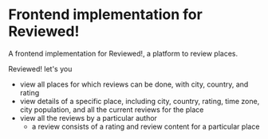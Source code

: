 # Frontend implementation for Reviewed!

A frontend implementation for Reviewed!, a platform to review places.

Reviewed! let's you 
- view all places for which reviews can be done, with city, country, and rating
- view details of a specific place, including city, country, rating, time zone, city population, and all the current reviews for the place
- view all the reviews by a particular author
    - a review consists of a rating and review content for a particular place

